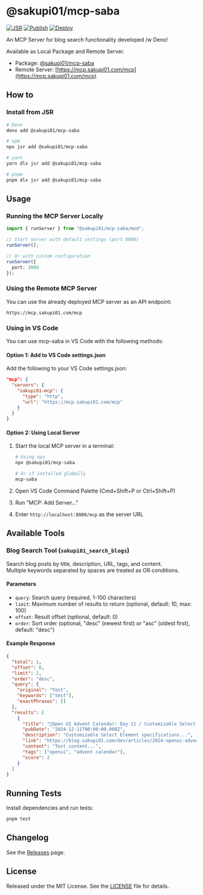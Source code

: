 # @sakupi01/mcp-saba

[![JSR](https://jsr.io/badges/@sakupi01/mcp-saba)](https://jsr.io/@sakupi01/mcp-saba)
[![Publish](https://github.com/sakupi01/mcp-saba/actions/workflows/publish.yml/badge.svg)](https://github.com/sakupi01/mcp-saba/actions/workflows/publish.yml)
[![Deploy](https://github.com/sakupi01/mcp-saba/actions/workflows/deploy.yml/badge.svg)](https://github.com/sakupi01/mcp-saba/actions/workflows/deploy.yml)

An MCP Server for blog search functionality developed /w Deno!

Available as Local Package and Remote Server.

- Package: [@sakupi01/mcp-saba](https://jsr.io/@sakupi01/mcp-saba)
- Remote Server: [https://mcp.sakupi01.com/mcp](https://mcp.sakupi01.com/mcp)

## How to

### Install from JSR

```bash
# Deno
deno add @sakupi01/mcp-saba

# npm
npx jsr add @sakupi01/mcp-saba

# yarn
yarn dlx jsr add @sakupi01/mcp-saba

# pnpm
pnpm dlx jsr add @sakupi01/mcp-saba
```

## Usage

### Running the MCP Server Locally

```typescript
import { runServer } from "@sakupi01/mcp-saba/mod";

// Start server with default settings (port 8000)
runServer();

// Or with custom configuration
runServer({
  port: 3000
});
```

### Using the Remote MCP Server

You can use the already deployed MCP server as an API endpoint:

```
https://mcp.sakupi01.com/mcp
```

### Using in VS Code

You can use mcp-saba in VS Code with the following methods:

#### Option 1: Add to VS Code settings.json

Add the following to your VS Code settings.json:

```json
"mcp": {
  "servers": {
    "sakupi01-mcp": {
      "type": "http",
      "url": "https://mcp.sakupi01.com/mcp"
    }
  }
}
```

#### Option 2: Using Local Server

1. Start the local MCP server in a terminal:

   ```bash
   # Using npx
   npx @sakupi01/mcp-saba
   
   # Or if installed globally
   mcp-saba
   ```

2. Open VS Code Command Palette (Cmd+Shift+P or Ctrl+Shift+P)
3. Run "MCP: Add Server..."
4. Enter `http://localhost:8000/mcp` as the server URL

## Available Tools

### Blog Search Tool (`sakupi01_search_blogs`)

Search blog posts by title, description, URL, tags, and content.  
Multiple keywords separated by spaces are treated as OR conditions.

#### Parameters

- `query`: Search query (required, 1-100 characters)
- `limit`: Maximum number of results to return (optional, default: 10, max: 100)
- `offset`: Result offset (optional, default: 0)
- `order`: Sort order (optional, "desc" (newest first) or "asc" (oldest first), default: "desc")

#### Example Response

```json
{
  "total": 1,
  "offset": 0,
  "limit": 2,
  "order": "desc",
  "query": {
    "original": "Test",
    "keywords": ["test"],
    "exactPhrases": []
  },
  "results": [
    {
      "title": "🎄Open UI Advent Calendar: Day 11 / Customizable Select Element",
      "pubDate": "2024-12-11T00:00:00.000Z",
      "description": "Customizable Select Element specifications...",
      "link": "https://blog.sakupi01.com/dev/articles/2024-openui-advent-11/",
      "content": "Test content...",
      "tags": ["openui", "advent calendar"],
      "score": 2
    }
  ]
}
```

## Running Tests

Install dependencies and run tests:

```bash
pnpm test
```

## Changelog

See the [Releases](https://github.com/sakupi01/mcp-saba/releases) page.

## License

Released under the MIT License. See the [LICENSE](./LICENSE) file for details.
